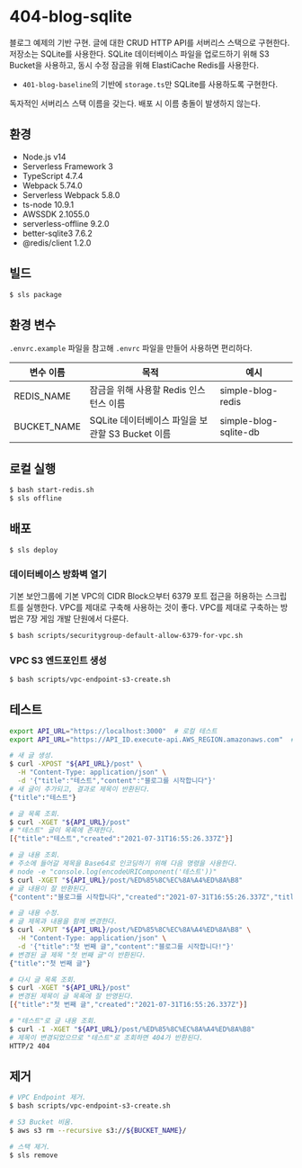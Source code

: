 # 404-blog-sqlite

블로그 예제의 기반 구현. 글에 대한 CRUD HTTP API를 서버리스 스택으로 구현한다. 저장소는 SQLite를 사용한다. SQLite 데이터베이스 파일을 업로드하기 위해 S3 Bucket을 사용하고, 동시 수정 잠금을 위해 ElastiCache Redis를 사용한다.

- `401-blog-baseline`의 기반에 `storage.ts`만 SQLite를 사용하도록 구현한다.

독자적인 서버리스 스택 이름을 갖는다. 배포 시 이름 충돌이 발생하지 않는다.

## 환경

- Node.js v14
- Serverless Framework 3
- TypeScript 4.7.4
- Webpack 5.74.0
- Serverless Webpack 5.8.0
- ts-node 10.9.1
- AWSSDK 2.1055.0
- serverless-offline 9.2.0
- better-sqlite3 7.6.2
- @redis/client 1.2.0

## 빌드

```bash
$ sls package
```

## 환경 변수

`.envrc.example` 파일을 참고해 `.envrc` 파일을 만들어 사용하면 편리하다.

| 변수 이름   | 목적                                             | 예시                  |
| ----------- | ------------------------------------------------ | --------------------- |
| REDIS_NAME  | 잠금을 위해 사용할 Redis 인스턴스 이름           | simple-blog-redis     |
| BUCKET_NAME | SQLite 데이터베이스 파일을 보관할 S3 Bucket 이름 | simple-blog-sqlite-db |

## 로컬 실행

```bash
$ bash start-redis.sh
$ sls offline
```

## 배포

```bash
$ sls deploy
```

### 데이터베이스 방화벽 열기

기본 보안그룹에 기본 VPC의 CIDR Block으부터 6379 포트 접근을 허용하는 스크립트를 실행한다. VPC를 제대로 구축해 사용하는 것이 좋다. VPC를 제대로 구축하는 방법은 7장 게임 개발 단원에서 다룬다.

```bash
$ bash scripts/securitygroup-default-allow-6379-for-vpc.sh
```

### VPC S3 엔드포인트 생성

```bash
$ bash scripts/vpc-endpoint-s3-create.sh
```

## 테스트

```bash
export API_URL="https://localhost:3000"  # 로컬 테스트
export API_URL="https://API_ID.execute-api.AWS_REGION.amazonaws.com"  # 배포 테스트

# 새 글 생성.
$ curl -XPOST "${API_URL}/post" \
  -H "Content-Type: application/json" \
  -d '{"title":"테스트","content":"블로그를 시작합니다"}'
# 새 글이 추가되고, 결과로 제목이 반환된다.
{"title":"테스트"}

# 글 목록 조회.
$ curl -XGET "${API_URL}/post"
# "테스트" 글이 목록에 존재한다.
[{"title":"테스트","created":"2021-07-31T16:55:26.337Z"}]

# 글 내용 조회.
# 주소에 들어갈 제목을 Base64로 인코딩하기 위해 다음 명령을 사용한다.
# node -e "console.log(encodeURIComponent('테스트'))"
$ curl -XGET "${API_URL}/post/%ED%85%8C%EC%8A%A4%ED%8A%B8"
# 글 내용이 잘 반환된다.
{"content":"블로그를 시작합니다","created":"2021-07-31T16:55:26.337Z","title":"테스트"}

# 글 내용 수정.
# 글 제목과 내용을 함께 변경한다.
$ curl -XPUT "${API_URL}/post/%ED%85%8C%EC%8A%A4%ED%8A%B8" \
  -H "Content-Type: application/json" \
  -d '{"title":"첫 번째 글","content":"블로그를 시작합니다!"}'
# 변경된 글 제목 "첫 번째 글"이 반환된다.
{"title":"첫 번째 글"}

# 다시 글 목록 조회.
$ curl -XGET "${API_URL}/post"
# 변경된 제목이 글 목록에 잘 반영된다.
[{"title":"첫 번째 글","created":"2021-07-31T16:55:26.337Z"}]

# "테스트"로 글 내용 조회.
$ curl -I -XGET "${API_URL}/post/%ED%85%8C%EC%8A%A4%ED%8A%B8"
# 제목이 변경되었으므로 "테스트"로 조회하면 404가 반환된다.
HTTP/2 404
```

## 제거

```bash
# VPC Endpoint 제거.
$ bash scripts/vpc-endpoint-s3-create.sh

# S3 Bucket 비움.
$ aws s3 rm --recursive s3://${BUCKET_NAME}/

# 스택 제거.
$ sls remove
```
